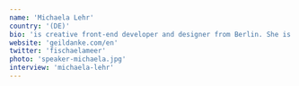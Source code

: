 ```yaml
---
name: 'Michaela Lehr'
country: '(DE)'
bio: 'is creative front-end developer and designer from Berlin. She is specialized in UX and WebVR, and co-founded the web development studio GeilDanke. In her free time she travels round the world, practices yoga and watches way too much Buffy.'
website: 'geildanke.com/en'
twitter: 'fischaelameer'
photo: 'speaker-michaela.jpg'
interview: 'michaela-lehr'
---
```

